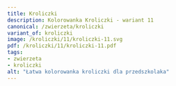 ```yaml
---
title: Kroliczki
description: Kolorowanka Kroliczki - wariant 11
canonical: /zwierzeta/kroliczki
variant_of: kroliczki
image: /kroliczki/11/kroliczki-11.svg
pdf: /kroliczki/11/kroliczki-11.pdf
tags:
- zwierzeta
- kroliczki
alt: "Łatwa kolorowanka kroliczki dla przedszkolaka"
---
```

